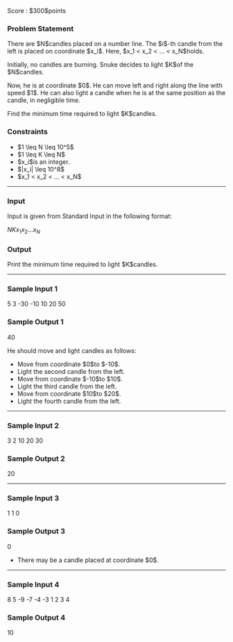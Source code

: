 
<div>

<span>

<span>

<p>
Score : $300$points
</p>

<div>

<section>

### **Problem Statement**

<p>
There are $N$candles placed on a number line.
The $i$-th candle from the left is placed on coordinate $x_i$.
Here, $x_1 < x_2 < ... < x_N$holds.
</p>

<p>
Initially, no candles are burning.
Snuke decides to light $K$of the $N$candles.
</p>

<p>
Now, he is at coordinate $0$.
He can move left and right along the line with speed $1$.
He can also light a candle when he is at the same position as the candle, in negligible time.
</p>

<p>
Find the minimum time required to light $K$candles.
</p>

</section>

</div>

<div>

<section>

### **Constraints**

<ul>

<li>
$1 \leq N \leq 10^5$
</li>

<li>
$1 \leq K \leq N$
</li>

<li>
$x_i$is an integer.
</li>

<li>
$|x_i| \leq 10^8$
</li>

<li>
$x_1 < x_2 < ... < x_N$
</li>

</ul>

</section>

</div>

---

<div>

<div>

<section>

### **Input**

<p>
Input is given from Standard Input in the following format:
</p>

<div>

$N$$K$$x_1$$x_2$$...$$x_N$
</div>

</section>

</div>

<div>

<section>

### **Output**

<p>
Print the minimum time required to light $K$candles.
</p>

</section>

</div>

</div>

---

<div>

<section>

### **Sample Input 1**

<div>

5 3
-30 -10 10 20 50

</div>

</section>

</div>

<div>

<section>

### **Sample Output 1**

<div>

40

</div>

<p>
He should move and light candles as follows:
</p>

<ul>

<li>
Move from coordinate $0$to $-10$.
</li>

<li>
Light the second candle from the left.
</li>

<li>
Move from coordinate $-10$to $10$.
</li>

<li>
Light the third candle from the left.
</li>

<li>
Move from coordinate $10$to $20$.
</li>

<li>
Light the fourth candle from the left.
</li>

</ul>

</section>

</div>

---

<div>

<section>

### **Sample Input 2**

<div>

3 2
10 20 30

</div>

</section>

</div>

<div>

<section>

### **Sample Output 2**

<div>

20

</div>

</section>

</div>

---

<div>

<section>

### **Sample Input 3**

<div>

1 1
0

</div>

</section>

</div>

<div>

<section>

### **Sample Output 3**

<div>

0

</div>

<ul>

<li>
There may be a candle placed at coordinate $0$.
</li>

</ul>

</section>

</div>

---

<div>

<section>

### **Sample Input 4**

<div>

8 5
-9 -7 -4 -3 1 2 3 4

</div>

</section>

</div>

<div>

<section>

### **Sample Output 4**

<div>

10

</div>

</section>

</div>

</span>

</span>

</div>
